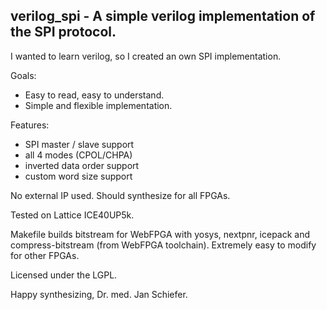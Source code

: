 ## verilog_spi - A simple verilog implementation of the SPI protocol.

I wanted to learn verilog, so I created an own SPI implementation.

Goals:
- Easy to read, easy to understand.
- Simple and flexible implementation.

Features:
- SPI master / slave support
- all 4 modes (CPOL/CHPA)
- inverted data order support
- custom word size support

No external IP used. Should synthesize for all FPGAs.

Tested on Lattice ICE40UP5k.

Makefile builds bitstream for WebFPGA with yosys, nextpnr, icepack and compress-bitstream (from WebFPGA toolchain).
Extremely easy to modify for other FPGAs.

Licensed under the LGPL.

Happy synthesizing, 
Dr. med. Jan Schiefer.
